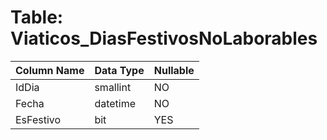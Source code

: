 # Table: Viaticos_DiasFestivosNoLaborables

| Column Name | Data Type | Nullable |
|-------------|-----------|----------|
| IdDia | smallint | NO |
| Fecha | datetime | NO |
| EsFestivo | bit | YES |

